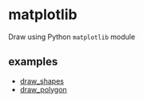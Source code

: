 # matplotlib
Draw using Python `matplotlib` module


## examples
+ [draw_shapes](draw_shapes.ipynb)
+ [draw_polygon](draw_polygon.ipynb)
